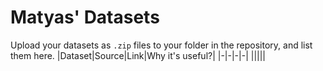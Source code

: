 # Matyas' Datasets
Upload your datasets as `.zip` files to your folder in the repository, and list them here.
|Dataset|Source|Link|Why it's useful?|
|-|-|-|-|
|||||